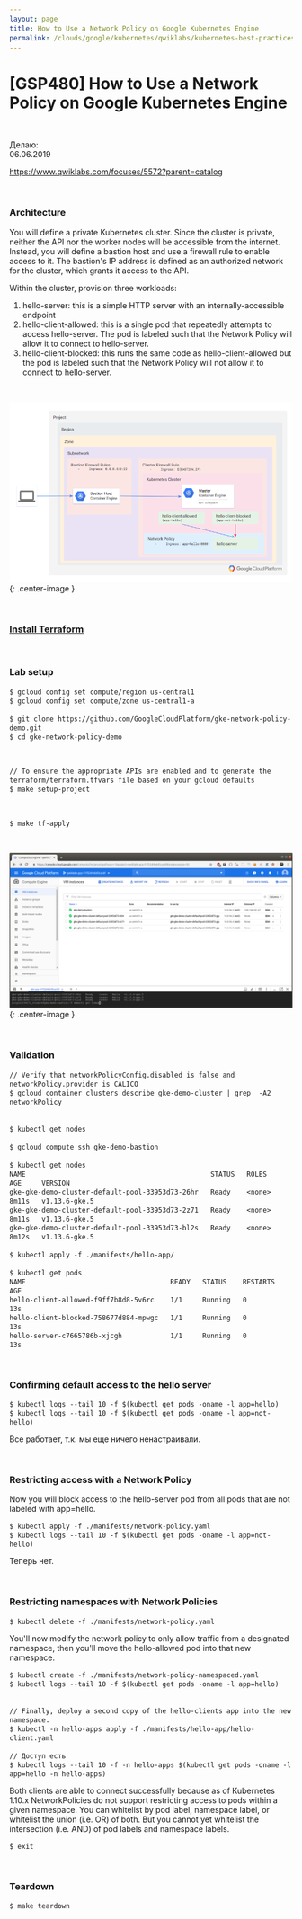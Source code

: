 ```yaml
---
layout: page
title: How to Use a Network Policy on Google Kubernetes Engine
permalink: /clouds/google/kubernetes/qwiklabs/kubernetes-best-practices-security/how-to-use-a-network-policy-on-gke/
---
```


# [GSP480] How to Use a Network Policy on Google Kubernetes Engine

<br/>

Делаю:  
06.06.2019


https://www.qwiklabs.com/focuses/5572?parent=catalog

<br/>


### Architecture

You will define a private Kubernetes cluster. Since the cluster is private, neither the API nor the worker nodes will be accessible from the internet. Instead, you will define a bastion host and use a firewall rule to enable access to it. The bastion's IP address is defined as an authorized network for the cluster, which grants it access to the API.

Within the cluster, provision three workloads:

1. hello-server: this is a simple HTTP server with an internally-accessible endpoint
2. hello-client-allowed: this is a single pod that repeatedly attempts to access hello-server. The pod is labeled such that the Network Policy will allow it to connect to hello-server.
3. hello-client-blocked: this runs the same code as hello-client-allowed but the pod is labeled such that the Network Policy will not allow it to connect to hello-server.

<br/>

![How to Use a Network Policy on Google Kubernetes Engine](/img/clouds/google/kubernetes/qwiklabs/kubernetes-best-practices-security/how-to-use-a-network-policy-on-gke/pic1.png "How to Use a Network Policy on Google Kubernetes Engine"){: .center-image }


<br/>

### [Install Terraform](/linux/servers/devops/automation/terraform/install/)

<br>

### Lab setup


    $ gcloud config set compute/region us-central1
    $ gcloud config set compute/zone us-central1-a

    $ git clone https://github.com/GoogleCloudPlatform/gke-network-policy-demo.git
    $ cd gke-network-policy-demo

<br/>

    // To ensure the appropriate APIs are enabled and to generate the terraform/terraform.tfvars file based on your gcloud defaults
    $ make setup-project

<br/>

    $ make tf-apply

<br/>

![How to Use a Network Policy on Google Kubernetes Engine](/img/clouds/google/kubernetes/qwiklabs/kubernetes-best-practices-security/how-to-use-a-network-policy-on-gke/pic2.png "How to Use a Network Policy on Google Kubernetes Engine"){: .center-image }


<br/>

### Validation

    // Verify that networkPolicyConfig.disabled is false and networkPolicy.provider is CALICO
    $ gcloud container clusters describe gke-demo-cluster | grep  -A2 networkPolicy


    $ kubectl get nodes

    $ gcloud compute ssh gke-demo-bastion

    $ kubectl get nodes
    NAME                                              STATUS   ROLES    AGE     VERSION
    gke-gke-demo-cluster-default-pool-33953d73-26hr   Ready    <none>   8m11s   v1.13.6-gke.5
    gke-gke-demo-cluster-default-pool-33953d73-2z71   Ready    <none>   8m11s   v1.13.6-gke.5
    gke-gke-demo-cluster-default-pool-33953d73-bl2s   Ready    <none>   8m12s   v1.13.6-gke.5

    $ kubectl apply -f ./manifests/hello-app/

    $ kubectl get pods
    NAME                                    READY   STATUS    RESTARTS   AGE
    hello-client-allowed-f9ff7b8d8-5v6rc    1/1     Running   0          13s
    hello-client-blocked-758677d884-mpwgc   1/1     Running   0          13s
    hello-server-c7665786b-xjcgh            1/1     Running   0          13s


<br>

### Confirming default access to the hello server

    $ kubectl logs --tail 10 -f $(kubectl get pods -oname -l app=hello)
    $ kubectl logs --tail 10 -f $(kubectl get pods -oname -l app=not-hello)

Все работает, т.к. мы еще ничего ненастраивали.


<br>

### Restricting access with a Network Policy

Now you will block access to the hello-server pod from all pods that are not labeled with app=hello.

    $ kubectl apply -f ./manifests/network-policy.yaml
    $ kubectl logs --tail 10 -f $(kubectl get pods -oname -l app=not-hello)

Теперь нет.

<br>

### Restricting namespaces with Network Policies

    $ kubectl delete -f ./manifests/network-policy.yaml


You'll now modify the network policy to only allow traffic from a designated namespace, then you'll move the hello-allowed pod into that new namespace.

    $ kubectl create -f ./manifests/network-policy-namespaced.yaml
    $ kubectl logs --tail 10 -f $(kubectl get pods -oname -l app=hello)


    // Finally, deploy a second copy of the hello-clients app into the new namespace.
    $ kubectl -n hello-apps apply -f ./manifests/hello-app/hello-client.yaml

    // Доступ есть
    $ kubectl logs --tail 10 -f -n hello-apps $(kubectl get pods -oname -l app=hello -n hello-apps)

Both clients are able to connect successfully because as of Kubernetes 1.10.x NetworkPolicies do not support restricting access to pods within a given namespace. You can whitelist by pod label, namespace label, or whitelist the union (i.e. OR) of both. But you cannot yet whitelist the intersection (i.e. AND) of pod labels and namespace labels.

    $ exit


<br>

### Teardown

    $ make teardown